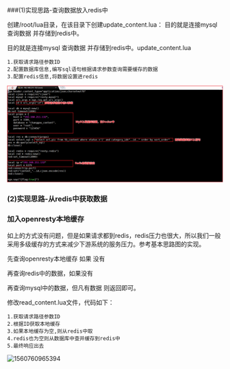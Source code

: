 ###(1)实现思路-查询数据放入redis中

创建/root/lua目录，在该目录下创建update_content.lua： 目的就是连接mysql  查询数据 并存储到redis中。

 目的就是连接mysql  查询数据 并存储到redis中。update_content.lua

```
1.获取请求路径参数ID
2.配置数据库信息,编写sql语句根据请求参数查询需要缓存的数据
3.配置redis信息,将数据设置进redis
```

![1560759977349](assets/1560759977349.png)

### (2)实现思路-从redis中获取数据

### 加入openresty本地缓存

如上的方式没有问题，但是如果请求都到redis，redis压力也很大，所以我们一般采用多级缓存的方式来减少下游系统的服务压力。参考基本思路图的实现。

先查询openresty本地缓存 如果 没有

再查询redis中的数据，如果没有

再查询mysql中的数据，但凡有数据 则返回即可。

修改read_content.lua文件，代码如下：

```
1.获取请求路径参数ID
2.根据ID获取本地缓存
3.如果本地缓存为空,则从redis中取
4.redis也为空则从数据库中查并缓存到redis中
5.最终响应出去
```



![1560760965394](../../../../daybyday/04Changgou/day04/%E4%B8%8A%E8%AF%BE%E8%B5%84%E6%96%99/%E8%AE%B2%E4%B9%89/images/1560760965394.png)

